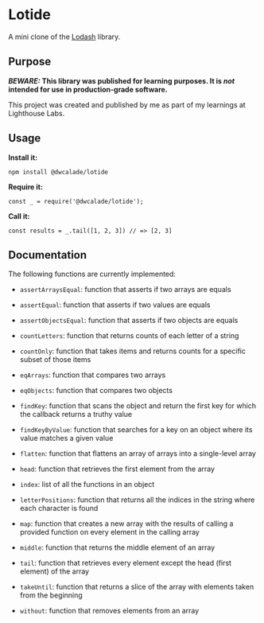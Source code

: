 # Lotide

A mini clone of the [Lodash](https://lodash.com) library.

## Purpose

**_BEWARE:_ This library was published for learning purposes. It is _not_ intended for use in production-grade software.**

This project was created and published by me as part of my learnings at Lighthouse Labs. 

## Usage

**Install it:**

`npm install @dwcalade/lotide`

**Require it:**

`const _ = require('@dwcalade/lotide');`

**Call it:**

`const results = _.tail([1, 2, 3]) // => [2, 3]`

## Documentation

The following functions are currently implemented:

* `assertArraysEqual`: function that asserts if two arrays are equals

* `assertEqual`: function that asserts if two values are equals

* `assertObjectsEqual`: function that asserts if two objects are equals

* `countLetters`: function that returns counts of each letter of a string

* `countOnly`: function that takes items and returns counts for a specific subset of those items

* `eqArrays`: function that compares two arrays

* `eqObjects`: function that compares two objects

* `findKey`: function that scans the object and return the first key for  which the callback returns a truthy value

* `findKeyByValue`: function that searches for a key on an object where its value matches a given value

* `flatten`: function that flattens an array of arrays into a single-level array

* `head`: function that retrieves the first element from the array

* `index`: list of all the functions in an object

* `letterPositions`: function that returns all the indices in the string where each character is found

* `map`: function that creates a new array with the results of calling a provided function on every element in the calling array

* `middle`: function that returns the middle element of an array

* `tail`: function that retrieves every element except the head (first element) of the array

* `takeUntil`: function that returns a slice of the array with elements taken from the beginning

* `without`: function that removes elements from an array